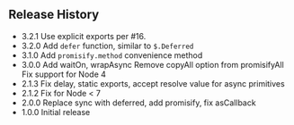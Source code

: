 ## Release History

* 3.2.1 Use explicit exports per #16.
* 3.2.0 Add `defer` function, similar to `$.Deferred`
* 3.1.0 Add `promisify.method` convenience method
* 3.0.0 Add waitOn, wrapAsync
        Remove copyAll option from promisifyAll
        Fix support for Node 4
* 2.1.3 Fix delay, static exports, accept resolve value for async primitives
* 2.1.2 Fix for Node < 7
* 2.0.0 Replace sync with deferred, add promisify, fix asCallback
* 1.0.0 Initial release

